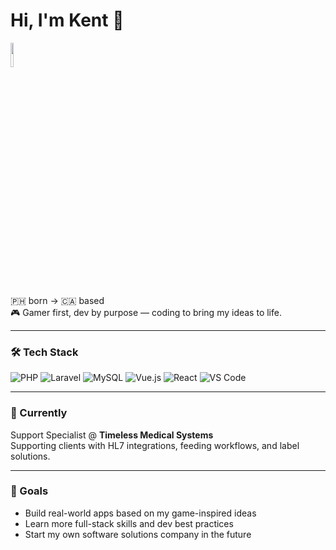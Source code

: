 # Hi, I'm Kent 👋

<img src="[https://media.giphy.com/media/LmNwrBhejkK9EFP504/giphy.gif](https://media2.giphy.com/media/v1.Y2lkPTc5MGI3NjExd2o3aWh4andiZWFqYWp6NGRhejViNXpuaXE5amM4czdwN3U2dTgyZiZlcD12MV9pbnRlcm5hbF9naWZfYnlfaWQmY3Q9Zw/1ylOHgLDKw7eD8WgoB/giphy.gif)"
width="10%"/>

🇵🇭 born → 🇨🇦 based  
🎮 Gamer first, dev by purpose — coding to bring my ideas to life.

---

### 🛠️ Tech Stack

![PHP](https://img.shields.io/badge/PHP-777BB4?style=flat&logo=php&logoColor=white)
![Laravel](https://img.shields.io/badge/Laravel-E74430?style=flat&logo=laravel&logoColor=white)
![MySQL](https://img.shields.io/badge/MySQL-4479A1?style=flat&logo=mysql&logoColor=white)
![Vue.js](https://img.shields.io/badge/Vue.js-4FC08D?style=flat&logo=vuedotjs&logoColor=white)
![React](https://img.shields.io/badge/React-20232A?style=flat&logo=react&logoColor=61DAFB)
![VS Code](https://img.shields.io/badge/VS_Code-007ACC?style=flat&logo=visual-studio-code&logoColor=white)

---

### 💼 Currently
Support Specialist @ **Timeless Medical Systems**  
Supporting clients with HL7 integrations, feeding workflows, and label solutions.

---

### 🚀 Goals
- Build real-world apps based on my game-inspired ideas  
- Learn more full-stack skills and dev best practices  
- Start my own software solutions company in the future

